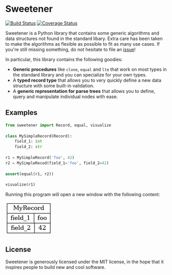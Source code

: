 Sweetener
=========

[![Build Status](https://travis-ci.org/samvv/Sweetener.svg?branch=master)](https://travis-ci.org/samvv/Sweetener) [![Coverage Status](https://coveralls.io/repos/github/samvv/Sweetener/badge.svg?branch=master)](https://coveralls.io/github/samvv/Sweetener?branch=master)

Sweetener is a Python library that contains some generic algorithms and data
structures not found in the standard libary. Extra care has been taken to make
the algorithms as flexible as possible to fit as many use cases. If you're
still missing something, do not hesitate to file an [issue][1]!

In particular, this library contains the following goodies:

  - **Generic procedures** like `clone`, `equal` and `lte` that work on most
    types in the standard library and you can specialize for your own types.
  - A **typed record type** that allows you to very quickly define a new data
    structure with some built-in validation.
  - A **generic representation for parse trees** that allows you to define,
    query and manipulate individual nodes with ease.

[1]: https://github.com/samvv/Sweetener/issues

## Examples

```py
from sweetener import Record, equal, visualize

class MySimpleRecord(Record):
    field_1: int
    field_2: str

r1 = MySimpleRecord('foo', 42)
r2 = MySimpleRecod(field_1='foo', field_2=42)

assert(equal(r1, r2))

visualize(r1)
```

Running this program will open a new window with the following content:

<img src="https://raw.githubusercontent.com/samvv/Sweetener/master/sample-record.png" />

## License

Sweetener is generously licensed under the MIT license, in the hope that it
inspires people to build new and cool software.

